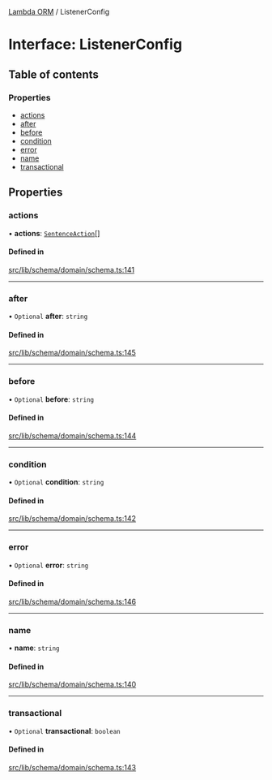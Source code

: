 [Lambda ORM](../README.md) / ListenerConfig

# Interface: ListenerConfig

## Table of contents

### Properties

- [actions](ListenerConfig.md#actions)
- [after](ListenerConfig.md#after)
- [before](ListenerConfig.md#before)
- [condition](ListenerConfig.md#condition)
- [error](ListenerConfig.md#error)
- [name](ListenerConfig.md#name)
- [transactional](ListenerConfig.md#transactional)

## Properties

### actions

• **actions**: [`SentenceAction`](../enums/SentenceAction.md)[]

#### Defined in

[src/lib/schema/domain/schema.ts:141](https://github.com/FlavioLionelRita/lambdaorm/blob/ae0d2056/src/lib/schema/domain/schema.ts#L141)

___

### after

• `Optional` **after**: `string`

#### Defined in

[src/lib/schema/domain/schema.ts:145](https://github.com/FlavioLionelRita/lambdaorm/blob/ae0d2056/src/lib/schema/domain/schema.ts#L145)

___

### before

• `Optional` **before**: `string`

#### Defined in

[src/lib/schema/domain/schema.ts:144](https://github.com/FlavioLionelRita/lambdaorm/blob/ae0d2056/src/lib/schema/domain/schema.ts#L144)

___

### condition

• `Optional` **condition**: `string`

#### Defined in

[src/lib/schema/domain/schema.ts:142](https://github.com/FlavioLionelRita/lambdaorm/blob/ae0d2056/src/lib/schema/domain/schema.ts#L142)

___

### error

• `Optional` **error**: `string`

#### Defined in

[src/lib/schema/domain/schema.ts:146](https://github.com/FlavioLionelRita/lambdaorm/blob/ae0d2056/src/lib/schema/domain/schema.ts#L146)

___

### name

• **name**: `string`

#### Defined in

[src/lib/schema/domain/schema.ts:140](https://github.com/FlavioLionelRita/lambdaorm/blob/ae0d2056/src/lib/schema/domain/schema.ts#L140)

___

### transactional

• `Optional` **transactional**: `boolean`

#### Defined in

[src/lib/schema/domain/schema.ts:143](https://github.com/FlavioLionelRita/lambdaorm/blob/ae0d2056/src/lib/schema/domain/schema.ts#L143)
